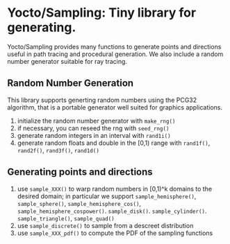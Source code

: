 # Yocto/Sampling: Tiny library for generating.

Yocto/Sampling provides many functions to generate points and directions
useful in path tracing and procedural generation. We also include a random
number generator suitable for ray tracing.


## Random Number Generation

This library supports generting random numbers using the PCG32 algorithm,
that is a portable generator well suited for graphics applications.

1. initialize the random number generator with `make_rng()`
2. if necessary, you can reseed the rng with `seed_rng()`
3. generate random integers in an interval with `rand1i()`
4. generate random floats and double in the [0,1) range with `rand1f()`,
   `rand2f()`, `rand3f()`, `rand1d()`


## Generating points and directions

1. use `sample_XXX()` to warp random numbers in [0,1)^k domains to the
  desired domain; in particular we support `sample_hemisphere()`,
  `sample_sphere()`, `sample_hemisphere_cos()`,
  `sample_hemisphere_cospower()`. `sample_disk()`. `sample_cylinder()`.
  `sample_triangle()`, `sample_quad()`
2. use `sample_discrete()` to sample from a descreet distribution
3. use `sample_XXX_pdf()` to compute the PDF of the sampling functions

